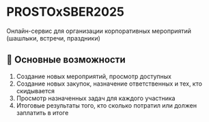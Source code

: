 # PROSTOxSBER2025

Онлайн-сервис для организации корпоративных мероприятий (шашлыки, встречи, праздники)

## 🚀 Основные возможности

1. Создание новых мероприятий, просмотр доступных
2. Создание новых закупок, назначение ответственных и тех, кто скидывается
2. Просмотр назначенных задач для каждого участника
3. Итоговые результаты того, кто сколько потратил или должен заплатить в итоге
